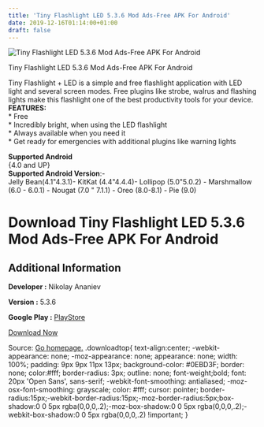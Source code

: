 ```yaml
---
title: 'Tiny Flashlight LED 5.3.6 Mod Ads-Free APK For Android'
date: 2019-12-16T01:14:00+01:00
draft: false
---
```


![Tiny Flashlight LED 5.3.6 Mod Ads-Free APK For Android](https://i0.wp.com/apkhome.net/wp-content/uploads/2019/12/Tiny-Flashlight-LED-5.3.6-Mod-Ads-Free.png "Tiny Flashlight LED 5.3.6 Mod Ads-Free APK For Android")

  

Tiny Flashlight LED 5.3.6 Mod Ads-Free APK For Android

Tiny Flashlight + LED is a simple and free flashlight application with LED light and several screen modes. Free plugins like strobe, walrus and flashing lights make this flashlight one of the best productivity tools for your device.  
**FEATURES:**  
\* Free  
\* Incredibly bright, when using the LED flashlight  
\* Always available when you need it  
\* Get ready for emergencies with additional plugins like warning lights

**Supported Android**  
{4.0 and UP}  
**Supported Android Version**:-  
Jelly Bean(4.1"4.3.1)- KitKat (4.4"4.4.4)- Lollipop (5.0"5.0.2) - Marshmallow (6.0 - 6.0.1) - Nougat (7.0 " 7.1.1) - Oreo (8.0-8.1) - Pie (9.0)

Download Tiny Flashlight LED 5.3.6 Mod Ads-Free APK For Android
===============================================================

Additional Information
----------------------

**Developer :** Nikolay Ananiev

**Version :** 5.3.6

**Google Play :** [PlayStore](https://play.google.com/store/apps/details?id=com.devuni.flashlight)

  

[Download Now](https://store4app.co/post/tiny-flashlight-led-5-3-6-mod-ads-free-apk-for-android_1576433655)

  
Source: [Go homepage.](https://store4app.co/post/tiny-flashlight-led-5-3-6-mod-ads-free-apk-for-android_1576433655) .downloadtop{ text-align:center; -webkit-appearance: none; -moz-appearance: none; appearance: none; width: 100%; padding: 9px 9px 11px 13px; background-color: #0EBD3F; border: none; color:#fff; border-radius: 3px; outline: none; font-weight;bold; font: 20px 'Open Sans', sans-serif; -webkit-font-smoothing: antialiased; -moz-osx-font-smoothing: grayscale; color: #fff; cursor: pointer; border-radius:15px;-webkit-border-radius:15px;-moz-border-radius:5px;box-shadow:0 0 5px rgba(0,0,0,.2);-moz-box-shadow:0 0 5px rgba(0,0,0,.2);-webkit-box-shadow:0 0 5px rgba(0,0,0,.2) !important; }